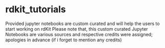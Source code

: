 # rdkit_tutorials

Provided jupyter notebooks are custom curated and will help the users to start working on rdKit
Please note that, this custom curated Jupyter Notebooks are various sources and respective credits were assigned; apologies in advance (if i forget to mention any credits)
